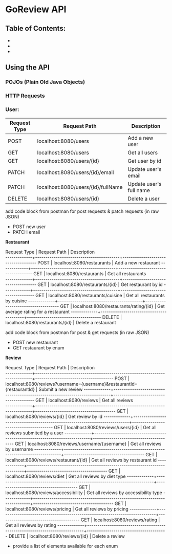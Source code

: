# GoReview API 

## Table of Contents:
* 
* 
* 

## Using the API

### POJOs (Plain Old Java Objects)



### HTTP Requests

### User:

| Request Type |             Request Path             |        Description       |
|--------------|--------------------------------------|--------------------------|
| POST         | localhost:8080/users                 | Add a new user           |  
| GET          | localhost:8080/users                 | Get all users            |
| GET          | localhost:8080/users/{id}            | Get user by id           |
| PATCH        | localhost:8080/users/{id}/email      | Update user's email      |
| PATCH        | localhost:8080/users/{id}/fullName   | Update user's full name  |
| DELETE       | localhost:8080/users/{id}            | Delete a user            |


add code block from postman for post requests & patch requests (in raw JSON)
- POST new user
- PATCH email

**Restaurant**

Request Type |               Request Path              |             Description    
-------------+-----------------------------------------+------------------------------------
POST         | localhost:8080/restaurants              | Add a new restaurant
-------------+-----------------------------------------+------------------------------------
GET          | localhost:8080/restaurants              | Get all restaurants  
-------------+-----------------------------------------+------------------------------------
GET          | localhost:8080/restaurants/{id}         | Get restaurant by id
-------------+-----------------------------------------+------------------------------------
GET          | localhost:8080/restaurants/cuisine      | Get all restaurants by cuisine
-------------+-----------------------------------------+------------------------------------
GET          | localhost:8080/restaurants/rating/{id}  | Get average rating for a restaurant
-------------+-----------------------------------------+------------------------------------
DELETE       | localhost:8080/restaurants/{id}         | Delete a restaurant


add code block from postman for post & get requests (in raw JSON)
- POST new restaurant
- GET restaurant by enum

**Review**

Request Type |                               Request Path                                 |              Description    
-------------+----------------------------------------------------------------------------+--------------------------------------
POST         | localhost:8080/reviews?username={username}&restaurantId={restaurantId}     | Submit a new review
-------------+----------------------------------------------------------------------------+---------------------------------------
GET          | localhost:8080/reviews                                                     | Get all reviews  
-------------+----------------------------------------------------------------------------+---------------------------------------
GET          | localhost:8080/reviews/{id}                                                | Get review by id
-------------+----------------------------------------------------------------------------+---------------------------------------
GET          | localhost:8080/reviews/users/{id}                                          | Get all reviews submited by a user
-------------+----------------------------------------------------------------------------+---------------------------------------
GET          | localhost:8080/reviews/username/{username}                                 | Get all reviews by username
-------------+----------------------------------------------------------------------------+---------------------------------------
GET          | localhost:8080/reviews/restaurant/{id}                                     | Get all reviews by restaurant id
-------------+----------------------------------------------------------------------------+---------------------------------------
GET          | localhost:8080/reviews/diet                                                | Get all reviews by diet type
-------------+----------------------------------------------------------------------------+---------------------------------------
GET          | localhost:8080/reviews/accessibility                                       | Get all reviews by accessibility type
-------------+----------------------------------------------------------------------------+---------------------------------------
GET          | localhost:8080/reviews/pricing                                             | Get all reviews by pricing
-------------+----------------------------------------------------------------------------+---------------------------------------
GET          | localhost:8080/reviews/rating                                              | Get all reviews by rating
-------------+----------------------------------------------------------------------------+---------------------------------------
DELETE       | localhost:8080/reviews/{id}                                                | Delete a review

- provide a list of elements available for each enum